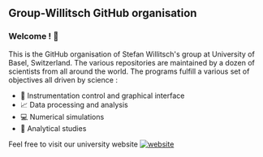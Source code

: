 ## Group-Willitsch GitHub organisation

### Welcome ! 👋

This is the GitHub organisation of Stefan Willitsch's group at University of Basel, Switzerland. The various repositories are maintained by a dozen of scientists from all around the world. The programs fulfill a various set of objectives all driven by science :
* :calling: Instrumentation control and graphical interface
* :chart_with_upwards_trend: Data processing and analysis
* :computer: Numerical simulations
* :pencil: Analytical studies

Feel free to visit our university website <a href="https://coldions.chemie.unibas.ch/en/"><img src="https://img.shields.io/static/v1?label=&labelColor=212529&message=Website&color=a5d7d2&style=flat&logo=google-chrome&logoColor=a5d7d2" alt="website"/></a>

<!--

**Here are some ideas to get you started:**

🙋‍♀️ A short introduction - what is your organization all about?
🌈 Contribution guidelines - how can the community get involved?
👩‍💻 Useful resources - where can the community find your docs? Is there anything else the community should know?
🍿 Fun facts - what does your team eat for breakfast?
🧙 Remember, you can do mighty things with the power of [Markdown](https://docs.github.com/github/writing-on-github/getting-started-with-writing-and-formatting-on-github/basic-writing-and-formatting-syntax)
-->
